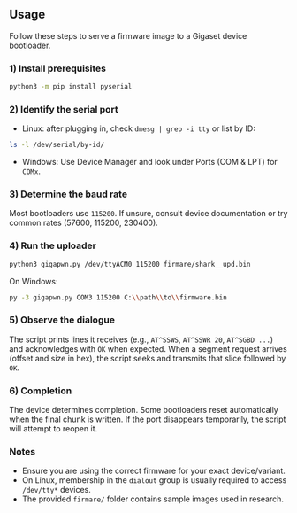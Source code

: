## Usage

Follow these steps to serve a firmware image to a Gigaset device bootloader.

### 1) Install prerequisites

```bash
python3 -m pip install pyserial
```

### 2) Identify the serial port

- Linux: after plugging in, check `dmesg | grep -i tty` or list by ID:

```bash
ls -l /dev/serial/by-id/
```

- Windows: Use Device Manager and look under Ports (COM & LPT) for `COMx`.

### 3) Determine the baud rate

Most bootloaders use `115200`. If unsure, consult device documentation or try common rates (57600, 115200, 230400).

### 4) Run the uploader

```bash
python3 gigapwn.py /dev/ttyACM0 115200 firmare/shark__upd.bin
```

On Windows:

```bash
py -3 gigapwn.py COM3 115200 C:\\path\\to\\firmware.bin
```

### 5) Observe the dialogue

The script prints lines it receives (e.g., `AT^SSWS`, `AT^SSWR 20`, `AT^SGBD ...`) and acknowledges with `OK` when expected. When a segment request arrives (offset and size in hex), the script seeks and transmits that slice followed by `OK`.

### 6) Completion

The device determines completion. Some bootloaders reset automatically when the final chunk is written. If the port disappears temporarily, the script will attempt to reopen it.

### Notes

- Ensure you are using the correct firmware for your exact device/variant.
- On Linux, membership in the `dialout` group is usually required to access `/dev/tty*` devices.
- The provided `firmare/` folder contains sample images used in research.

